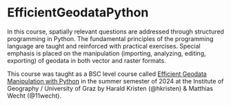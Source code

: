 # EfficientGeodataPython
In this course, spatially relevant questions are addressed through structured programming in Python. The fundamental principles of the programming language are taught and reinforced with practical exercises. Special emphasis is placed on the manipulation (importing, analyzing, editing, exporting) of geodata in both vector and raster formats.

This course was taught as a BSC level course called [Efficient Geodata Manipulation with Python](https://online.uni-graz.at/kfu_online/ee/ui/ca2/app/desktop/#/slc.tm.cp/student/courses/834856) in the summer semester of 2024 at the Institute of Geography / University of Graz by Harald Kristen (@hkristen) & Matthias Wecht (@11wecht).
